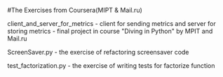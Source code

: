 #The Exercises from Coursera(MIPT & Mail.ru)

client_and_server_for_metrics - client for sending metrics and server for storing metrics - final project in course "Diving in Python" by MPIT and Mail.ru

ScreenSaver.py - the exercise of refactoring screensaver code

test_factorization.py - the exercise of writing tests for factorize function


